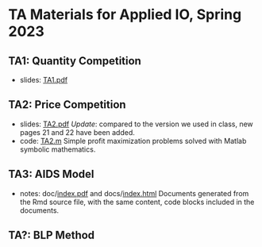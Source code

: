 # TA Materials for Applied IO, Spring 2023

## TA1: Quantity Competition
- slides: [TA1.pdf](https://github.com/conghanzheng/Applied_IO_TA/blob/ccb87c854b9e67ec79e4ecd47840d879c325ef27/TA1.pdf)

## TA2: Price Competition
- slides: [TA2.pdf](https://github.com/conghanzheng/Applied_IO_TA/blob/ccb87c854b9e67ec79e4ecd47840d879c325ef27/TA2.pdf) 
*Update*: compared to the version we used in class, new pages 21 and 22 have been added.
- code: [TA2.m](https://github.com/conghanzheng/Applied_IO_TA/blob/ccb87c854b9e67ec79e4ecd47840d879c325ef27/TA2.m)
Simple profit maximization problems solved with Matlab symbolic mathematics.

## TA3: AIDS Model
- notes: doc/[index.pdf](https://github.com/conghanzheng/Applied_IO_TA/blob/ccb87c854b9e67ec79e4ecd47840d879c325ef27/docs/index.pdf) and docs/[index.html](https://conghanzheng.github.io/Applied_IO_TA/) 
Documents generated from the Rmd source file, with the same content, code blocks included in the documents.

## TA?: BLP Method
